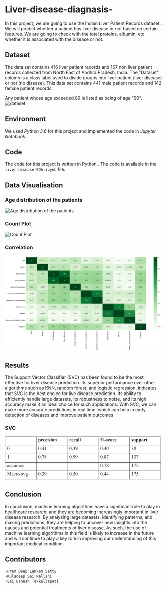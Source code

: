 # Liver-disease-diagnasis-

In this project, we are going to use the Indian Liver Patient Records dataset . We will predict whether a patient has liver disease or not based on certain features. We are going to check with the total proteins, albumin, etc. whether it is associated with the disease or not.

## Dataset
The data set contains 416 liver patient records and 167 non liver patient records collected from North East of Andhra Pradesh, India. The "Dataset" column is a class label used to divide groups into liver patient (liver disease) or not (no disease). This data set contains 441 male patient records and 142 female patient records.

Any patient whose age exceeded 89 is listed as being of age "90".
![dataset](https://user-images.githubusercontent.com/115123767/236369576-d24f0e0f-2b6f-412f-9c9a-316adbea011d.png)




## Environment
We used *Python 3.6* for this project and implemented the code in *Jupyter Notebook*

## Code

The code for this project is written in Python . The code is available in the `liver-disease-EDA.ipynb` file. 

## Data Visualisation
### Age distribution of the patients
![Age distribution of the patients](https://user-images.githubusercontent.com/115123767/236368862-e6358cdd-d969-4352-a22d-d65eefda8390.png)

### Count Plot
![Count Plot](https://user-images.githubusercontent.com/115123767/236368873-6a094e40-61b5-4e7b-972d-eec4237a477c.png)

### Correlation
![Correlation](Correlation.png)

## Results
The Support Vector Classifier (SVC) has been found to be the most effective for liver disease prediction. Its superior performance over other algorithms such as KNN, random forest, and logistic regression, indicates that SVC is the best choice for live disease prediction. Its ability to efficiently handle large datasets, its robustness to noise, and its high accuracy make it an ideal choice for such applications. With SVC, we can make more accurate predictions in real time, which can help in early detection of diseases and improve patient outcomes

### SVC
![SVC](svc.png)


## Conclusion
In conclusion, machine learning algorithms have a significant role to play in healthcare research, and they are becoming increasingly important in liver disease research. By analyzing large datasets, identifying patterns, and making predictions, they are helping to uncover new insights into the causes and potential treatments of liver disease. As such, the use of machine learning algorithms in this field is likely to increase in the future and will continue to play a key role in improving our understanding of this important medical condition.

## Contributors

	-Prem Deep Lankam Setty
	-Kuladeep Sai Nallani
	-Sai Ganesh Takkellapati

